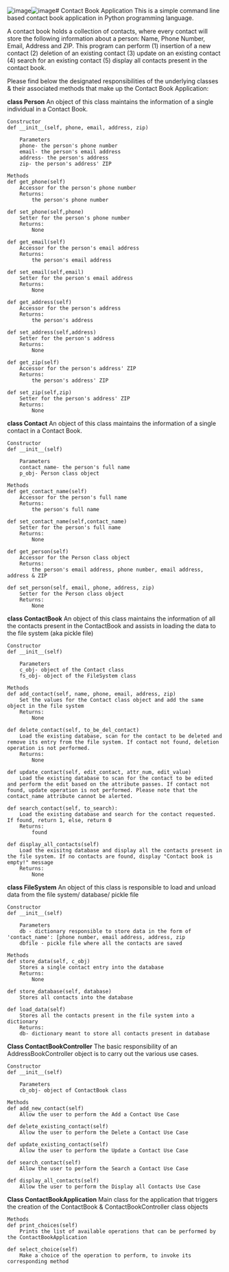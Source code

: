 ![image](https://github.com/trishika22/Contact_Book_Application/assets/81105231/4ad66534-f50b-46d0-86a2-491347ce67a8)![image](https://github.com/trishika22/Contact_Book_Application/assets/81105231/819c4ea0-c8fe-4378-8ac2-9ad4c3a6e517)# Contact Book Application
This is a simple command line based contact book application in Python programming language. 

A contact book holds a collection of contacts, where every contact will store the following information about a person: Name, Phone Number, Email, Address and ZIP. This program can perform (1) insertion of a new contact (2) deletion of an existing contact (3) update on an existing contact (4) search for an existing contact (5) display all contacts present in the contact book.

Please find below the designated responsibilities of the underlying classes & their associated methods that make up the Contact Book Application:

**class Person**
  An object of this class maintains the information of a single individual in a Contact Book.
  
	Constructor
	def __init__(self, phone, email, address, zip)
		
		Parameters
		phone- the person's phone number
		email- the person's email address
		address- the person's address
		zip- the person's address' ZIP
	
	Methods
	def get_phone(self)
		Accessor for the person's phone number
		Returns:
			the person's phone number
	
	def set_phone(self,phone)
		Setter for the person's phone number
		Returns:
			None
	
	def get_email(self)
		Accessor for the person's email address
		Returns:
			the person's email address
	
	def set_email(self,email)
		Setter for the person's email address
		Returns:
			None
	
	def get_address(self)
		Accessor for the person's address
		Returns:
			the person's address
	
	def set_address(self,address)
		Setter for the person's address
		Returns:
			None
	
	def get_zip(self)
		Accessor for the person's address' ZIP
		Returns:
			the person's address' ZIP
	
	def set_zip(self,zip)
		Setter for the person's address' ZIP
		Returns:
			None



**class Contact**
	An object of this class maintains the information of a single contact in a Contact Book.
	
	Constructor
	def __init__(self)
		
		Parameters
		contact_name- the person's full name
		p_obj- Person class object
	
	Methods
	def get_contact_name(self)
		Accessor for the person's full name
		Returns:
			the person's full name
	
	def set_contact_name(self,contact_name)
		Setter for the person's full name
		Returns:
			None
	
	def get_person(self)
		Accessor for the Person class object
		Returns:
			the person's email address, phone number, email address, address & ZIP
	
	def set_person(self, email, phone, address, zip)
		Setter for the Person class object
		Returns:
			None
		
**class ContactBook**
	An object of this class maintains the information of all the contacts present in the ContactBook and assists in loading the data to the file system (aka pickle file)

	Constructor
	def __init__(self)
	
		Parameters
		c_obj- object of the Contact class
		fs_obj- object of the FileSystem class
	
	Methods
	def add_contact(self, name, phone, email, address, zip)
		Set the values for the Contact class object and add the same object in the file system
		Returns:
			None
	
	def delete_contact(self, to_be_del_contact)
		Load the existing database, scan for the contact to be deleted and remove its entry from the file system. If contact not found, deletion operation is not performed.
		Returns:
			None
	
	def update_contact(self, edit_contact, attr_num, edit_value)
		Load the existing database to scan for the contact to be edited and perform the edit based on the attribute passes. If contact not found, update operation is not performed. Please note that the contact_name attribute cannot be alerted.
	
	def search_contact(self, to_search):
		Load the existing database and search for the contact requested. If found, return 1, else, return 0
		Returns:
			found
	
	def display_all_contacts(self)
		Load the exisitng database and display all the contacts present in the file system. If no contacts are found, display "Contact book is empty!" message
		Returns:
			None
			
**class FileSystem**
	An object of this class is responsible to load and unload data from the file system/ database/ pickle file
	
	Constructor
	def __init__(self)
	
		Parameters
		db - dictionary responsible to store data in the form of 'contact_name': [phone number, email address, address, zip
		dbfile - pickle file where all the contacts are saved
			
	Methods
	def store_data(self, c_obj)
		Stores a single contact entry into the database
		Returns:
			None
			
	def store_database(self, database)
		Stores all contacts into the database
		
	def load_data(self)
		Stores all the contacts present in the file system into a dictionary
		Returns:
		db- dictionary meant to store all contacts present in database
		

**Class ContactBookController**
	The basic responsibility of an AddressBookController object is to carry out the various use cases. 
	
	Constructor
	def __init__(self)
	
		Parameters
		cb_obj- object of ContactBook class
	
	Methods
	def add_new_contact(self)
		Allow the user to perform the Add a Contact Use Case
	
	def delete_existing_contact(self)
		Allow the user to perform the Delete a Contact Use Case
	
	def update_existing_contact(self)
		Allow the user to perform the Update a Contact Use Case
	
	def search_contact(self)
		Allow the user to perform the Search a Contact Use Case
	
	def display_all_contacts(self)
		Allow the user to perform the Display all Contacts Use Case
	
**Class ContactBookApplication**
	Main class for the application that triggers the creation of the ContactBook & ContactBookController class objects 
	
	Methods
	def print_choices(self)
		Prints the list of available operations that can be performed by the ContactBookApplication 
	
	def select_choice(self)
		Make a choice of the operation to perform, to invoke its corresponding method





